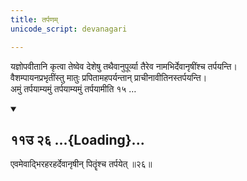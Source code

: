 ```yaml
---
title: तर्पणम्
unicode_script: devanagari

---
```

यज्ञोपवीतानि कृत्वा तेष्वेव देशेषु तथैवानुपूर्व्या तैरेव नामभिर्देवानृषींश्च तर्पयन्ति।  
वैशम्पायनप्रभृतींस्तु मातुः प्रपितामहपर्यन्तान् प्राचीनावीतिनस्तर्पयन्ति।  
अमुं तर्पयाम्यमुं तर्पयाम्यमुं तर्पयामीति १५ …  

<div class="js_include" includetitle="false" newlevelforh1="2" unfilled url="/vedAH_yajuH/taittirIyam/sUtram/ApastambaH/gRhyam/sUtra-pAThaH/vishvAsa-prastutiH/08_upAkarmotsarjanaprakaraNam/11u_26.md">
<details open><summary><h2>११उ २६ ...{Loading}...</h2></summary>

एवमेवाद्भिरहरहर्देवानृषीन् पितॄंश्च तर्पयेत् ॥२६॥

</details>
</div> 